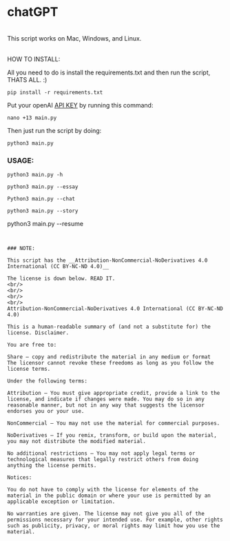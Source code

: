 # chatGPT

<br/>
This script works on Mac, Windows, and Linux.
<br/>


<br/>

HOW TO INSTALL:




All you need to do is install the requirements.txt and then run the script, THATS ALL. :)
```
pip install -r requirements.txt
```

Put your openAI [API KEY](https://platform.openai.com/account/api-keys) by running this command:
```
nano +13 main.py
```
Then just run the script by doing:

```
python3 main.py
```



### USAGE:

```
python3 main.py -h
```
```
python3 main.py --essay
```
```
Python3 main.py --chat
```
```
python3 main.py --story
```
python3 main.py --resume
```


### NOTE:

This script has the __Attribution-NonCommercial-NoDerivatives 4.0 International (CC BY-NC-ND 4.0)__

The license is down below. READ IT.
<br/>
<br/>
<br/>
<br/>
Attribution-NonCommercial-NoDerivatives 4.0 International (CC BY-NC-ND 4.0)

This is a human-readable summary of (and not a substitute for) the license. Disclaimer.

You are free to:

Share — copy and redistribute the material in any medium or format
The licensor cannot revoke these freedoms as long as you follow the license terms.

Under the following terms:

Attribution — You must give appropriate credit, provide a link to the license, and indicate if changes were made. You may do so in any reasonable manner, but not in any way that suggests the licensor endorses you or your use.

NonCommercial — You may not use the material for commercial purposes.

NoDerivatives — If you remix, transform, or build upon the material, you may not distribute the modified material.

No additional restrictions — You may not apply legal terms or technological measures that legally restrict others from doing anything the license permits.

Notices:

You do not have to comply with the license for elements of the material in the public domain or where your use is permitted by an applicable exception or limitation.

No warranties are given. The license may not give you all of the permissions necessary for your intended use. For example, other rights such as publicity, privacy, or moral rights may limit how you use the material.

